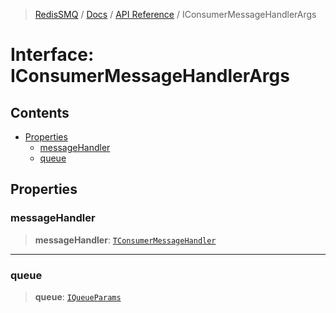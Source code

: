 >[RedisSMQ](../../../README.md) / [Docs](../../README.md) / [API Reference](../README.md) / IConsumerMessageHandlerArgs

# Interface: IConsumerMessageHandlerArgs

## Contents

- [Properties](IConsumerMessageHandlerArgs.md#properties)
  - [messageHandler](IConsumerMessageHandlerArgs.md#messagehandler)
  - [queue](IConsumerMessageHandlerArgs.md#queue)

## Properties

### messageHandler

> **messageHandler**: [`TConsumerMessageHandler`](../type-aliases/TConsumerMessageHandler.md)

***

### queue

> **queue**: [`IQueueParams`](IQueueParams.md)

